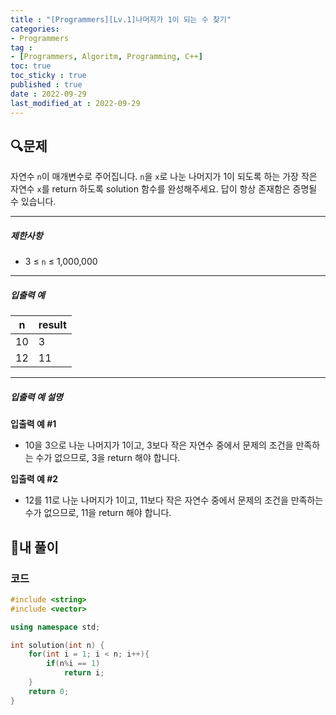 ```yaml
---
title : "[Programmers][Lv.1]나머지가 1이 되는 수 찾기"
categories:
- Programmers
tag :
- [Programmers, Algoritm, Programming, C++]
toc: true
toc_sticky : true
published : true
date : 2022-09-29
last_modified_at : 2022-09-29
---
```


## 🔍문제

자연수 `n`이 매개변수로 주어집니다. `n`을 `x`로 나눈 나머지가 1이 되도록 하는 가장 작은 자연수 `x`를 return 하도록 solution 함수를 완성해주세요. 답이 항상 존재함은 증명될 수 있습니다.

------

##### 제한사항

- 3 ≤ `n` ≤ 1,000,000

------

##### 입출력 예

| n    | result |
| ---- | ------ |
| 10   | 3      |
| 12   | 11     |

------

##### 입출력 예 설명

**입출력 예 #1**

- 10을 3으로 나눈 나머지가 1이고, 3보다 작은 자연수 중에서 문제의 조건을 만족하는 수가 없으므로, 3을 return 해야 합니다.

**입출력 예 #2**

- 12를 11로 나눈 나머지가 1이고, 11보다 작은 자연수 중에서 문제의 조건을 만족하는 수가 없으므로, 11을 return 해야 합니다.



## 📝내 풀이

### 코드

```c++
#include <string>
#include <vector>

using namespace std;

int solution(int n) {
    for(int i = 1; i < n; i++){
        if(n%i == 1)
            return i;
    }
    return 0;
}
```
